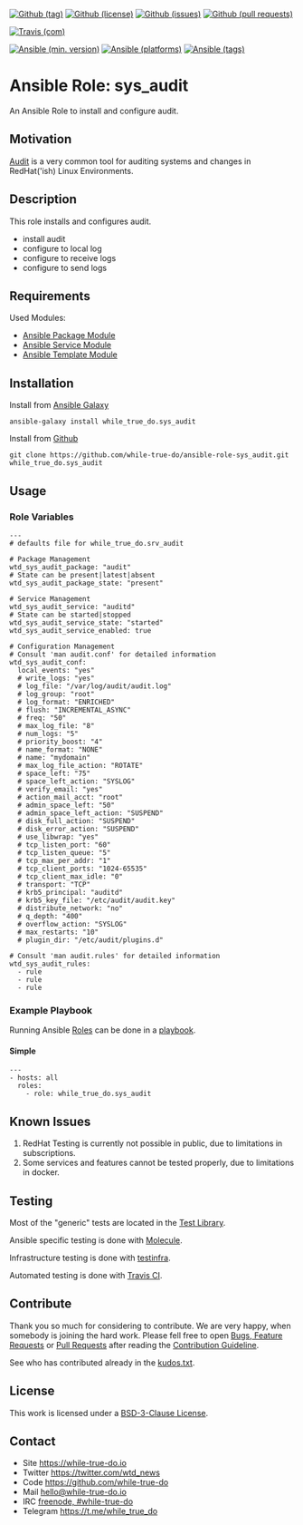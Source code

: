 <!--
name: README.md
description: This file contains important information for the repository.
author: while-true-do.io
contact: hello@while-true-do.io
license: BSD-3-Clause
-->

<!-- github shields -->
[![Github (tag)](https://img.shields.io/github/tag/while-true-do/ansible-role-sys_audit.svg)](https://github.com/while-true-do/ansible-role-sys_audit/tags)
[![Github (license)](https://img.shields.io/github/license/while-true-do/ansible-role-sys_audit.svg)](https://github.com/while-true-do/ansible-role-sys_audit/blob/master/LICENSE)
[![Github (issues)](https://img.shields.io/github/issues/while-true-do/ansible-role-sys_audit.svg)](https://github.com/while-true-do/ansible-role-sys_audit/issues)
[![Github (pull requests)](https://img.shields.io/github/issues-pr/while-true-do/ansible-role-sys_audit.svg)](https://github.com/while-true-do/ansible-role-sys_audit/pulls)
<!-- travis shields -->
[![Travis (com)](https://img.shields.io/travis/com/while-true-do/ansible-role-sys_audit.svg)](https://travis-ci.com/while-true-do/ansible-role-sys_audit)
<!-- ansible shields -->
[![Ansible (min. version)](https://img.shields.io/badge/dynamic/yaml.svg?label=Min.%20Ansible%20Version&url=https%3A%2F%2Fraw.githubusercontent.com%2Fwhile-true-do%2Fansible-role-sys_audit%2Fmaster%2Fmeta%2Fmain.yml&query=%24.galaxy_info.min_ansible_version&colorB=black)](https://galaxy.ansible.com/while_true_do/sys_audit)
[![Ansible (platforms)](https://img.shields.io/badge/dynamic/yaml.svg?label=Supported%20OS&url=https%3A%2F%2Fraw.githubusercontent.com%2Fwhile-true-do%2Fansible-role-sys_audit%2Fmaster%2Fmeta%2Fmain.yml&query=galaxy_info.platforms%5B*%5D.name&colorB=black)](https://galaxy.ansible.com/while_true_do/sys_audit)
[![Ansible (tags)](https://img.shields.io/badge/dynamic/yaml.svg?label=Galaxy%20Tags&url=https%3A%2F%2Fraw.githubusercontent.com%2Fwhile-true-do%2Fansible-role-sys_audit%2Fmaster%2Fmeta%2Fmain.yml&query=%24.galaxy_info.galaxy_tags%5B*%5D&colorB=black)](https://galaxy.ansible.com/while_true_do/sys_audit)

# Ansible Role: sys_audit

An Ansible Role to install and configure audit.

## Motivation

[Audit](http://people.redhat.com/sgrubb/audit/) is a very common tool for
auditing systems and changes in RedHat('ish) Linux Environments.

## Description

This role installs and configures audit.

-   install audit
-   configure to local log
-   configure to receive logs
-   configure to send logs

## Requirements

Used Modules:

-   [Ansible Package Module](https://docs.ansible.com/ansible/latest/modules/package_module.html)
-   [Ansible Service Module](https://docs.ansible.com/ansible/latest/modules/service_module.html)
-   [Ansible Template Module](https://docs.ansible.com/ansible/latest/modules/template_module.html)


## Installation

Install from [Ansible Galaxy](https://galaxy.ansible.com/while_true_do/sys_audit)
```
ansible-galaxy install while_true_do.sys_audit
```

Install from [Github](https://github.com/while-true-do/ansible-role-sys_audit)
```
git clone https://github.com/while-true-do/ansible-role-sys_audit.git while_true_do.sys_audit
```

## Usage

### Role Variables

```
---
# defaults file for while_true_do.srv_audit

# Package Management
wtd_sys_audit_package: "audit"
# State can be present|latest|absent
wtd_sys_audit_package_state: "present"

# Service Management
wtd_sys_audit_service: "auditd"
# State can be started|stopped
wtd_sys_audit_service_state: "started"
wtd_sys_audit_service_enabled: true

# Configuration Management
# Consult 'man audit.conf' for detailed information
wtd_sys_audit_conf:
  local_events: "yes"
  # write_logs: "yes"
  # log_file: "/var/log/audit/audit.log"
  # log_group: "root"
  # log_format: "ENRICHED"
  # flush: "INCREMENTAL_ASYNC"
  # freq: "50"
  # max_log_file: "8"
  # num_logs: "5"
  # priority_boost: "4"
  # name_format: "NONE"
  # name: "mydomain"
  # max_log_file_action: "ROTATE"
  # space_left: "75"
  # space_left_action: "SYSLOG"
  # verify_email: "yes"
  # action_mail_acct: "root"
  # admin_space_left: "50"
  # admin_space_left_action: "SUSPEND"
  # disk_full_action: "SUSPEND"
  # disk_error_action: "SUSPEND"
  # use_libwrap: "yes"
  # tcp_listen_port: "60"
  # tcp_listen_queue: "5"
  # tcp_max_per_addr: "1"
  # tcp_client_ports: "1024-65535"
  # tcp_client_max_idle: "0"
  # transport: "TCP"
  # krb5_principal: "auditd"
  # krb5_key_file: "/etc/audit/audit.key"
  # distribute_network: "no"
  # q_depth: "400"
  # overflow_action: "SYSLOG"
  # max_restarts: "10"
  # plugin_dir: "/etc/audit/plugins.d"

# Consult 'man audit.rules' for detailed information
wtd_sys_audit_rules:
  - rule
  - rule
  - rule
```

### Example Playbook

Running Ansible
[Roles](https://docs.ansible.com/ansible/latest/user_guide/playbooks_reuse_roles.html)
can be done in a
[playbook](https://docs.ansible.com/ansible/latest/user_guide/playbooks_intro.html).

#### Simple

```
---
- hosts: all
  roles:
    - role: while_true_do.sys_audit
```

## Known Issues

1.  RedHat Testing is currently not possible in public, due to limitations
    in subscriptions.
2.  Some services and features cannot be tested properly, due to limitations
    in docker.

## Testing

Most of the "generic" tests are located in the
[Test Library](https://github.com/while-true-do/test-library).

Ansible specific testing is done with
[Molecule](https://molecule.readthedocs.io/en/stable/).

Infrastructure testing is done with
[testinfra](https://testinfra.readthedocs.io/en/stable/).

Automated testing is done with [Travis CI](https://travis-ci.com/while-true-do).

## Contribute

Thank you so much for considering to contribute. We are very happy, when somebody
is joining the hard work. Please fell free to open
[Bugs, Feature Requests](https://github.com/while-true-do/ansible-role-sys_audit/issues)
or [Pull Requests](https://github.com/while-true-do/ansible-role-sys_audit/pulls) after
reading the [Contribution Guideline](https://github.com/while-true-do/doc-library/blob/master/docs/CONTRIBUTING.md).

See who has contributed already in the [kudos.txt](./kudos.txt).

## License

This work is licensed under a [BSD-3-Clause License](https://opensource.org/licenses/BSD-3-Clause).

## Contact

-   Site <https://while-true-do.io>
-   Twitter <https://twitter.com/wtd_news>
-   Code <https://github.com/while-true-do>
-   Mail [hello@while-true-do.io](mailto:hello@while-true-do.io)
-   IRC [freenode, #while-true-do](https://webchat.freenode.net/?channels=while-true-do)
-   Telegram <https://t.me/while_true_do>
